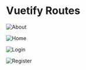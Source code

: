 # Vuetify Routes 


![About](https://user-images.githubusercontent.com/34619999/77769790-5d6a4c80-7055-11ea-969b-0b62cb35083a.png)

![Home](https://user-images.githubusercontent.com/34619999/77769791-5d6a4c80-7055-11ea-9d77-d57e4d608750.png)

![Login](https://user-images.githubusercontent.com/34619999/77769792-5e02e300-7055-11ea-8890-2bd39b8c3a0c.png)

![Register](https://user-images.githubusercontent.com/34619999/77769786-5ba08900-7055-11ea-9286-7d60365468ce.png)
